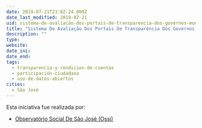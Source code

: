 ```yaml
---
date: 2019-07-21T23:02:24.000Z
date_last_modified: 2019-07-21
uid: sistema-de-avaliacão-dos-portais-de-transparencia-dos-governos-municipais
title: "Sistema De Avaliação Dos Portais De Transparência Dos Governos Municipais"
description: ""
type: 
website: 
date_ini: 
date_end: 
tags:
  - transparencia-y-rendicion-de-cuentas
  - participación-ciudadana
  - uso-de-datos-abiertos
cities: 
  - São José
---
```


Esta iniciativa fue realizada por:

- [Observatório Social De São José (Ossj)](/i/observatorio-social-de-são-jose-ossj.html)
